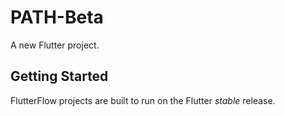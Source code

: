 # PATH-Beta

A new Flutter project.

## Getting Started

FlutterFlow projects are built to run on the Flutter _stable_ release.
